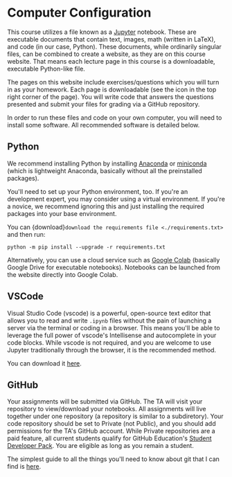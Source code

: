 # Computer Configuration

This course utilizes a file known as a [Jupyter](https://jupyter.org/) notebook.
These are executable documents that contain text, images, math (written in
LaTeX), and code (in our case, Python). These documents, while ordinarily
singular files, can be combined to create a website, as they are on this 
course website. That means each lecture page in this course is a downloadable,
executable Python-like file.

The pages on this website include exercises/questions which you will turn in as
your homework. Each page is downloadable (see the icon in the top right corner
of the page). You will write code that answers the questions presented and
submit your files for grading via a GitHub repository.

In order to run these files and code on your own computer, you will need to 
install some software. All recommended software is detailed below.

## Python

We recommend installing Python by installing 
[Anaconda](https://www.anaconda.com/products/distribution) or 
[miniconda](https://docs.conda.io/en/latest/miniconda.html) (which is
lightweight Anaconda, basically without all the preinstalled packages).

You'll need to set up your Python environment, too. If you're an development 
expert, you may consider using a virtual environment. If you're a novice, we
recommend ignoring this and just installing the required packages into your
base environment.

You can {download}`download the requirements file <./requirements.txt>`
and then run:

```
python -m pip install --upgrade -r requirements.txt
```

Alternatively, you can use a cloud service such as 
[Google Colab](https://colab.research.google.com) 
(basically Google Drive for executable notebooks). Notebooks can be launched
from the website directly into Google Colab.

## VSCode

Visual Studio Code (vscode) is a powerful, open-source text editor that allows 
you to read and write ``.ipynb`` files without the pain of launching a server 
via the terminal or coding in a browser. This means you'll be able to leverage 
the full power of vscode's Intellisense and autocomplete in your code blocks. 
While vscode is not required, and you are welcome to use Jupyter traditionally
through the browser, it is the recommended method.

You can download it [here](https://code.visualstudio.com/).

## GitHub

Your assignments will be submitted via GitHub. The TA will visit your 
repository to view/download your notebooks. All assignments will live together
under one repository (a repository is similar to a subdiretory). Your code
repository should be set to Private (not Public), and you should add 
permissions for the TA's GitHub account. While Private repositories are a paid
feature, all current students qualify for GitHub Education's 
[Student Developer Pack](https://education.github.com/pack). You are eligible
as long as you remain a student.

The simplest guide to all the things you'll need to know about git that I can
find is [here](https://rogerdudler.github.io/git-guide/).
